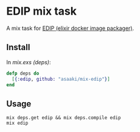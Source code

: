# EDIP mix task

A mix task for [EDIP (elixir docker image packager)](https://github.com/asaaki/elixir-docker-image-packager).

## Install

In _mix.exs (deps)_:

```elixir
defp deps do
  [{:edip, github: "asaaki/mix-edip"}]
end
```

## Usage

```shell
mix deps.get edip && mix deps.compile edip
mix edip
```
